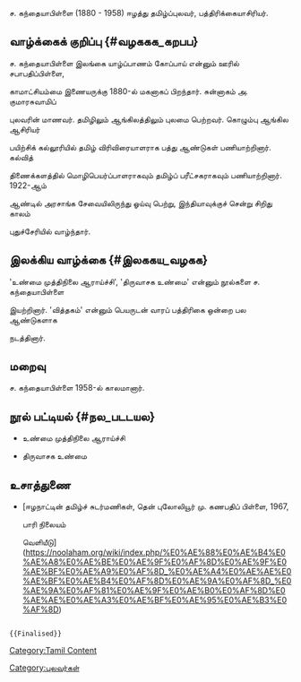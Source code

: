 ச. கந்தையாபிள்ளை (1880 - 1958) ஈழத்து தமிழ்ப்புலவர், பத்திரிக்கையாசிரியர்.

## வாழ்க்கைக் குறிப்பு {#வழககக_கறபப}

ச. கந்தையாபிள்ளை இலங்கை யாழ்ப்பாணம் கோப்பாய் என்னும் ஊரில் சபாபதிப்பிள்ளை,
காமாட்சியம்மை இணையருக்கு 1880-ல் மகனாகப் பிறந்தார். சுன்னாகம் அ. குமாரசுவாமிப்
புலவரின் மாணவர். தமிழிலும் ஆங்கிலத்திலும் புலமை பெற்றவர். கொழும்பு ஆங்கில ஆசிரியர்
பயிற்சிக் கல்லூரியில் தமிழ் விரிவிரையாளராக பத்து ஆண்டுகள் பணியாற்றினார். கல்வித்
திணைக்களத்தில் மொழிபெயர்ப்பாளராகவும் தமிழ்ப் பரீட்சகராகவும் பணியாற்றினார். 1922-ஆம்
ஆண்டில் அரசாங்க சேவையிலிருந்து ஓய்வு பெற்று, இந்தியாவுக்குச் சென்று சிறிது காலம்
புதுச்சேரியில் வாழ்ந்தார்.

## இலக்கிய வாழ்க்கை {#இலககய_வழகக}

'உண்மை முத்திநிலை ஆராய்ச்சி', 'திருவாசக உண்மை' என்னும் நூல்களை ச. கந்தையாபிள்ளை
இயற்றினார். 'வித்தகம்' என்னும் பெயருடன் வாரப் பத்திரிகை ஒன்றை பல ஆண்டுகளாக
நடத்தினார்.

## மறைவு

ச. கந்தையாபிள்ளை 1958-ல் காலமானார்.

## நூல் பட்டியல் {#நல_படடயல}

-   உண்மை முத்திநிலை ஆராய்ச்சி
-   திருவாசக உண்மை

## உசாத்துணை

-   [ஈழநாட்டின் தமிழ்ச் சுடர்மணிகள், தென் புலோலியூர் மு. கணபதிப் பிள்ளை, 1967,
    பாரி நிலையம்
    வெளியீடு](https://noolaham.org/wiki/index.php/%E0%AE%88%E0%AE%B4%E0%AE%A8%E0%AE%BE%E0%AE%9F%E0%AF%8D%E0%AE%9F%E0%AE%BF%E0%AE%A9%E0%AF%8D_%E0%AE%A4%E0%AE%AE%E0%AE%BF%E0%AE%B4%E0%AF%8D%E0%AE%9A%E0%AF%8D_%E0%AE%9A%E0%AF%81%E0%AE%9F%E0%AE%B0%E0%AF%8D%E0%AE%AE%E0%AE%A3%E0%AE%BF%E0%AE%95%E0%AE%B3%E0%AF%8D)

```{=mediawiki}
{{Finalised}}
```
[Category:Tamil Content](Category:Tamil_Content "wikilink")
[Category:புலவர்கள்](Category:புலவர்கள் "wikilink")
